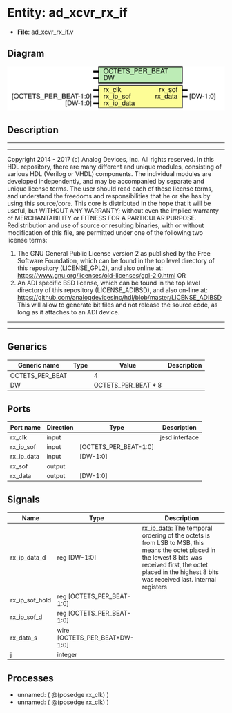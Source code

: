 # Entity: ad_xcvr_rx_if

- **File**: ad_xcvr_rx_if.v
## Diagram

![Diagram](ad_xcvr_rx_if.svg "Diagram")
## Description

***************************************************************************
 ***************************************************************************
 Copyright 2014 - 2017 (c) Analog Devices, Inc. All rights reserved.
 In this HDL repository, there are many different and unique modules, consisting
 of various HDL (Verilog or VHDL) components. The individual modules are
 developed independently, and may be accompanied by separate and unique license
 terms.
 The user should read each of these license terms, and understand the
 freedoms and responsibilities that he or she has by using this source/core.
 This core is distributed in the hope that it will be useful, but WITHOUT ANY
 WARRANTY; without even the implied warranty of MERCHANTABILITY or FITNESS FOR
 A PARTICULAR PURPOSE.
 Redistribution and use of source or resulting binaries, with or without modification
 of this file, are permitted under one of the following two license terms:
   1. The GNU General Public License version 2 as published by the
      Free Software Foundation, which can be found in the top level directory
      of this repository (LICENSE_GPL2), and also online at:
      <https://www.gnu.org/licenses/old-licenses/gpl-2.0.html>
 OR
   2. An ADI specific BSD license, which can be found in the top level directory
      of this repository (LICENSE_ADIBSD), and also on-line at:
      https://github.com/analogdevicesinc/hdl/blob/master/LICENSE_ADIBSD
      This will allow to generate bit files and not release the source code,
      as long as it attaches to an ADI device.
 ***************************************************************************
 ***************************************************************************
 
## Generics

| Generic name    | Type | Value               | Description |
| --------------- | ---- | ------------------- | ----------- |
| OCTETS_PER_BEAT |      | 4                   |             |
| DW              |      | OCTETS_PER_BEAT * 8 |             |
## Ports

| Port name  | Direction | Type                  | Description    |
| ---------- | --------- | --------------------- | -------------- |
| rx_clk     | input     |                       | jesd interface |
| rx_ip_sof  | input     | [OCTETS_PER_BEAT-1:0] |                |
| rx_ip_data | input     | [DW-1:0]              |                |
| rx_sof     | output    |                       |                |
| rx_data    | output    | [DW-1:0]              |                |
## Signals

| Name           | Type                          | Description                                                                                                                                                                                                            |
| -------------- | ----------------------------- | ---------------------------------------------------------------------------------------------------------------------------------------------------------------------------------------------------------------------- |
| rx_ip_data_d   | reg     [DW-1:0]              | rx_ip_data: The temporal ordering of the octets is from LSB to MSB, this means the octet placed in the lowest 8 bits was received first, the octet placed in the highest 8 bits was received last. internal registers  |
| rx_ip_sof_hold | reg     [OCTETS_PER_BEAT-1:0] |                                                                                                                                                                                                                        |
| rx_ip_sof_d    | reg     [OCTETS_PER_BEAT-1:0] |                                                                                                                                                                                                                        |
| rx_data_s      | wire [OCTETS_PER_BEAT*DW-1:0] |                                                                                                                                                                                                                        |
| j              | integer                       |                                                                                                                                                                                                                        |
## Processes
- unnamed: ( @(posedge rx_clk) )
- unnamed: ( @(posedge rx_clk) )

